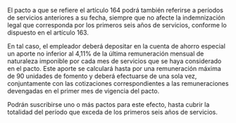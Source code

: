 El pacto a que se refiere el artículo 164 podrá también referirse a períodos de servicios anteriores a su fecha, siempre que no afecte la indemnización legal que corresponda por los primeros seis años de servicios, conforme lo dispuesto en el artículo 163.

En tal caso, el empleador deberá depositar en la cuenta de ahorro especial un aporte no inferior al 4,11% de la última remuneración mensual de naturaleza imponible por cada mes de servicios que se haya considerado en el pacto. Este aporte se calculará hasta por una remuneración máxima de 90 unidades de fomento y deberá efectuarse de una sola vez, conjuntamente con las cotizaciones correspondientes a las remuneraciones devengadas en el primer mes de vigencia del pacto.

Podrán suscribirse uno o más pactos para este efecto, hasta cubrir la totalidad del período que exceda de los primeros seis años de servicios.